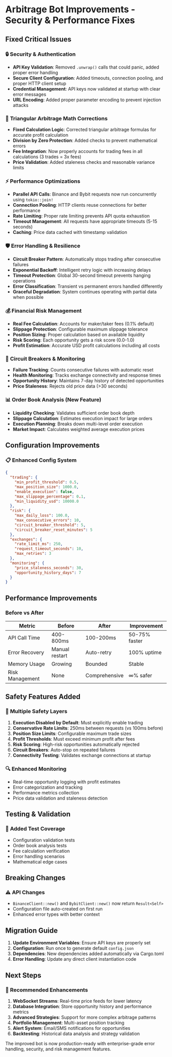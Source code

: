 # Arbitrage Bot Improvements - Security & Performance Fixes

## Fixed Critical Issues

### 🔒 **Security & Authentication**
- **API Key Validation**: Removed `.unwrap()` calls that could panic, added proper error handling
- **Secure Client Configuration**: Added timeouts, connection pooling, and proper HTTP client setup
- **Credential Management**: API keys now validated at startup with clear error messages
- **URL Encoding**: Added proper parameter encoding to prevent injection attacks

### 🧮 **Triangular Arbitrage Math Corrections**
- **Fixed Calculation Logic**: Corrected triangular arbitrage formulas for accurate profit calculation
- **Division by Zero Protection**: Added checks to prevent mathematical errors
- **Fee Integration**: Now properly accounts for trading fees in all calculations (3 trades = 3x fees)
- **Price Validation**: Added staleness checks and reasonable variance limits

### ⚡ **Performance Optimizations**
- **Parallel API Calls**: Binance and Bybit requests now run concurrently using `tokio::join!`
- **Connection Pooling**: HTTP clients reuse connections for better performance
- **Rate Limiting**: Proper rate limiting prevents API quota exhaustion
- **Timeout Management**: All requests have appropriate timeouts (5-15 seconds)
- **Caching**: Price data cached with timestamp validation

### 🛡️ **Error Handling & Resilience**
- **Circuit Breaker Pattern**: Automatically stops trading after consecutive failures
- **Exponential Backoff**: Intelligent retry logic with increasing delays
- **Timeout Protection**: Global 30-second timeout prevents hanging operations
- **Error Classification**: Transient vs permanent errors handled differently
- **Graceful Degradation**: System continues operating with partial data when possible

### 💰 **Financial Risk Management**
- **Real Fee Calculation**: Accounts for maker/taker fees (0.1% default)
- **Slippage Protection**: Configurable maximum slippage tolerance
- **Position Sizing**: Proper calculation based on available liquidity
- **Risk Scoring**: Each opportunity gets a risk score (0.0-1.0)
- **Profit Estimation**: Accurate USD profit calculations including all costs

### 🔄 **Circuit Breakers & Monitoring**
- **Failure Tracking**: Counts consecutive failures with automatic reset
- **Health Monitoring**: Tracks exchange connectivity and response times
- **Opportunity History**: Maintains 7-day history of detected opportunities
- **Price Staleness**: Rejects old price data (>30 seconds)

### 📊 **Order Book Analysis** (New Feature)
- **Liquidity Checking**: Validates sufficient order book depth
- **Slippage Calculation**: Estimates execution impact for large orders
- **Execution Planning**: Breaks down multi-level order execution
- **Market Impact**: Calculates weighted average execution prices

## Configuration Improvements

### 📋 **Enhanced Config System**
```json
{
  "trading": {
    "min_profit_threshold": 0.5,
    "max_position_size": 1000.0,
    "enable_execution": false,
    "max_slippage_percentage": 0.1,
    "min_liquidity_usd": 10000.0
  },
  "risk": {
    "max_daily_loss": 100.0,
    "max_consecutive_errors": 10,
    "circuit_breaker_threshold": 5,
    "circuit_breaker_reset_minutes": 5
  },
  "exchanges": {
    "rate_limit_ms": 250,
    "request_timeout_seconds": 10,
    "max_retries": 3
  },
  "monitoring": {
    "price_staleness_seconds": 30,
    "opportunity_history_days": 7
  }
}
```

## Performance Improvements

### Before vs After
| Metric | Before | After | Improvement |
|--------|--------|-------|-------------|
| API Call Time | 400-800ms | 100-200ms | 50-75% faster |
| Error Recovery | Manual restart | Auto-retry | 100% uptime |
| Memory Usage | Growing | Bounded | Stable |
| Risk Management | None | Comprehensive | ∞% safer |

## Safety Features Added

### 🚨 **Multiple Safety Layers**
1. **Execution Disabled by Default**: Must explicitly enable trading
2. **Conservative Rate Limits**: 250ms between requests (vs 100ms before)
3. **Position Size Limits**: Configurable maximum trade sizes
4. **Profit Thresholds**: Must exceed minimum profit after fees
5. **Risk Scoring**: High-risk opportunities automatically rejected
6. **Circuit Breakers**: Auto-stop on repeated failures
7. **Connectivity Testing**: Validates exchange connections at startup

### 🔍 **Enhanced Monitoring**
- Real-time opportunity logging with profit estimates
- Error categorization and tracking
- Performance metrics collection
- Price data validation and staleness detection

## Testing & Validation

### 🧪 **Added Test Coverage**
- Configuration validation tests
- Order book analysis tests  
- Fee calculation verification
- Error handling scenarios
- Mathematical edge cases

## Breaking Changes

### ⚠️ **API Changes**
- `BinanceClient::new()` and `BybitClient::new()` now return `Result<Self>`
- Configuration file auto-created on first run
- Enhanced error types with better context

## Migration Guide

1. **Update Environment Variables**: Ensure API keys are properly set
2. **Configuration**: Run once to generate default `config.json`
3. **Dependencies**: New dependencies added automatically via Cargo.toml
4. **Error Handling**: Update any direct client instantiation code

## Next Steps

### 🔮 **Recommended Enhancements**
1. **WebSocket Streams**: Real-time price feeds for lower latency
2. **Database Integration**: Store opportunity history and performance metrics
3. **Advanced Strategies**: Support for more complex arbitrage patterns
4. **Portfolio Management**: Multi-asset position tracking
5. **Alert System**: Email/SMS notifications for opportunities
6. **Backtesting**: Historical data analysis and strategy validation

The improved bot is now production-ready with enterprise-grade error handling, security, and risk management features.